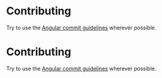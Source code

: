 # Contributing

Try to use the [Angular commit guidelines](https://github.com/angular/angular/blob/master/CONTRIBUTING.md#commit) wherever possible.


# Contributing

Try to use the [Angular commit guidelines](https://github.com/angular/angular/blob/master/CONTRIBUTING.md#commit) wherever possible.


